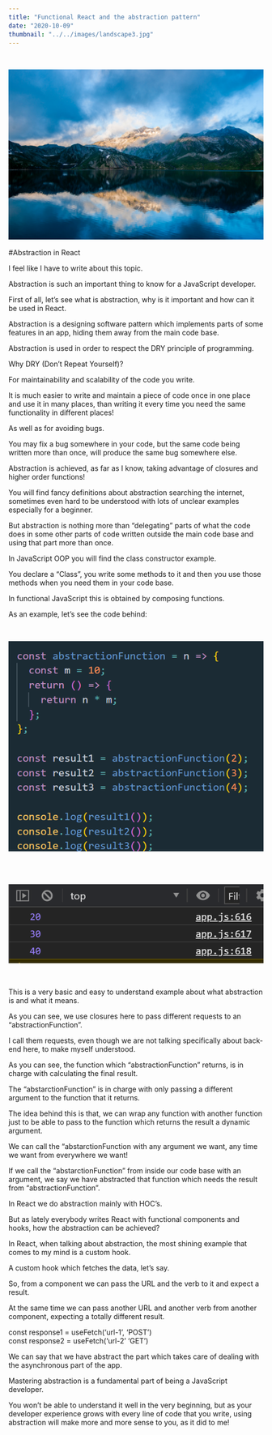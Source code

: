 ```yaml
---
title: "Functional React and the abstraction pattern"
date: "2020-10-09"
thumbnail: "../../images/landscape3.jpg"
---
```


</br>

![Gatsby](../../images/landscape3.jpg)

#Abstraction in React

I feel like I have to write about this topic.

Abstraction is such an important thing to know for a JavaScript developer.

First of all, let’s see what is abstraction, why is it important and how can it be used in React.

Abstraction is a designing software pattern which implements parts of some features in an app, hiding them away from the main code base.

Abstraction is used in order to respect the DRY principle of programming.

Why DRY (Don’t Repeat Yourself)?

For maintainability and scalability of the code you write.

It is much easier to write and maintain a piece of code once in one place and use it in many places, than writing it every time you need the same functionality in different places!

As well as for avoiding bugs.

You may fix a bug somewhere in your code, but the same code being written more than once, will produce the same bug somewhere else.

Abstraction is achieved, as far as I know, taking advantage of closures and higher order functions!

You will find fancy definitions about abstraction searching the internet, sometimes even hard to be understood with lots of unclear examples especially for a beginner.

But abstraction is nothing more than “delegating” parts of what the code does in some other parts of code written outside the main code base and using that part more than once.

In JavaScript OOP you will find the class constructor example.

You declare a “Class”, you write some methods to it and then you use those methods when you need them in your code base.

In functional JavaScript this is obtained by composing functions.

As an example, let’s see the code behind:

<br>

![Abstraction Function](../../images/abstraction/abstraction-function.png)

<br>
<br>

![Upload Screen](../../images/abstraction/console-log.png)

<br>

This is a very basic and easy to understand example about what abstraction is and what it means.

As you can see, we use closures here to pass different requests to an “abstractionFunction”.

I call them requests, even though we are not talking specifically about back-end here, to make myself understood.

As you can see, the function which “abstractionFunction” returns, is in charge with calculating the final result.

The “abstarctionFunction” is in charge with only passing a different argument to the function that it returns.

The idea behind this is that, we can wrap any function with another function just to be able to pass to the function which returns the result a dynamic argument.

We can call the “abstarctionFunction with any argument we want, any time we want from everywhere we want!

If we call the “abstarctionFunction” from inside our code base with an argument, we say we have abstracted that function which needs the result from “abstractionFunction”.

In React we do abstraction mainly with HOC’s.

But as lately everybody writes React with functional components and hooks, how the abstraction can be achieved?

In React, when talking about abstraction, the most shining example that comes to my mind is a custom hook.

A custom hook which fetches the data, let’s say.

So, from a component we can pass the URL and the verb to it and expect a result.

At the same time we can pass another URL and another verb from another component, expecting a totally different result.

const response1 = useFetch(‘url-1’, ‘POST’)
<br>
const response2 = useFetch(‘url-2’ ‘GET’)

We can say that we have abstract the part which takes care of dealing with the asynchronous part of the app.

Mastering abstraction is a fundamental part of being a JavaScript developer.

You won’t be able to understand it well in the very beginning, but as your developer experience grows with every line of code that you write, using abstraction will make more and more sense to you, as it did to me!
